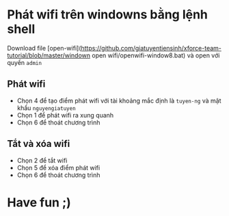 # Phát wifi trên windowns bằng lệnh shell

Download file [open-wifi](https://github.com/giatuyentiensinh/xforce-team-tutorial/blob/master/windown open wifi/openwifi-window8.bat) và open với quyền `admin`

## Phát wifi

* Chọn 4 để tạo điểm phát wifi với tài khoảng mắc định là `tuyen-ng` và mật khẩu `nguyengiatuyen`
* Chọn 1 để phát wifi ra xung quanh
* Chọn 6 để thoát chương trình

## Tắt và xóa wifi

* Chọn 2 để tắt wifi
* Chọn 5 để xóa điểm phát wifi
* Chọn 6 để thoát chương trình

# Have fun ;)
